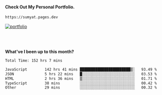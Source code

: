 #### Check Out My Personal Portfolio.
````bash
https://sumyat.pages.dev
````

<a href='https://sumyat.pages.dev/'>
    <img src='https://user-images.githubusercontent.com/108873224/211860821-15c31441-8db7-4fb7-8537-28a0c11e9408.png' alt='portfolio' align='center' />
</a>


<br />
<br />


<br />
<br />

**What've I been up to this month?**

<!--START_SECTION:waka-->

```txt
Total Time: 152 hrs 7 mins

JavaScript        142 hrs 41 mins ███████████████████████▒░   93.49 %
JSON              5 hrs 22 mins   █░░░░░░░░░░░░░░░░░░░░░░░░   03.53 %
HTML              2 hrs 36 mins   ▒░░░░░░░░░░░░░░░░░░░░░░░░   01.71 %
TypeScript        38 mins         ░░░░░░░░░░░░░░░░░░░░░░░░░   00.42 %
Other             29 mins         ░░░░░░░░░░░░░░░░░░░░░░░░░   00.32 %
```

<!--END_SECTION:waka-->





